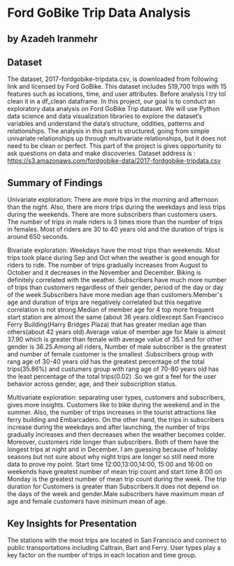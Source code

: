 # Ford GoBike Trip Data Analysis
## by Azadeh Iranmehr


## Dataset

The dataset, 2017-fordgobike-tripdata.csv, is downloaded from following link and licensed by Ford GoBike. This dataset includes 519,700 trips with 15 features such as locations, time, and user attributes. Before analysis I try tol clean it in a df_clean dataframe.
In this project, our goal is to conduct an exploratory data analysis on Ford GoBike Trip dataset. We will use Python data science and data visualization libraries to explore the dataset’s variables and understand the data’s structure, oddities, patterns and relationships. The analysis in this part is structured, going from simple univariate relationships up through multivariate relationships, but it does not need to be clean or perfect. This part of the project is gives opportunity to ask questions on data and make discoveries.
Dataset address is :
https://s3.amazonaws.com/fordgobike-data/2017-fordgobike-tripdata.csv


## Summary of Findings

Univariate exploration: There are more trips in the morning and afternoon than the night. Also, there are more trips during the weekdays and less trips during the weekends. There are more subscribers than customers users. The number of trips in male riders is 3 times more than the number of trips in females.  Most of riders are 30 to 40 years old and the duration of trips is around 650 seconds. 

Bivariate exploration: Weekdays have the most trips than weekends. Most trips took place during Sep and Oct when the weather is good enough for riders to ride.  The number of trips gradually increases from August to October and it decreases in the November and December. Biking is definitely correlated with the weather. Subscribers have much more number of trips than customers regardless of their gender, period of the day or day of the week.Subscribers have more median age than customers.Member's age and duration of trips are negatively correlated but this negative correlation is not strong.Median of member age for 4 top more frequent start station are almost the same (about 36 years old)except San Francisco Ferry Building(Harry Bridges Plaza) that has greater median age than others(about 42 years old).Average value of member age for Male is almost 37.90 which is greater than female with average value of 35.1 and for other gender is 36.25.Among all riders, Number of male subscriber is the greatest and number of female customer is the smallest .Subscribers group with rang age of 30-40 years old has the greatest percentage of the total trips(35.86%) and custumers group with rang age of 70-80 years old has the least percentage of the total trips(0.02) .So  we got a feel for the user behavior across gender, age, and their subscription status. 

Multivariate exploration: separating user types, customers and subscribers, gives more insights. Customers like to bike during the weekend and in the summer. Also, the number of trips increases in the tourist attractions like ferry building and Embarcadero. On the other hand, the trips in subscribers increase during the weekdays and after launching, the number of trips gradually increases and then decreases when the weather becomes colder. Moreover, customers ride longer than subscribers. Both of them have the longest trips at night and in December. I am guessing because of holiday seasons but not sure about why night trips are longer so still need more data to prove my point.
Start time 12:00,13:00,14:00, 15:00 and 16:00 on weekends have greatest number of mean trip count and start time 8:00 on Monday is the greatest number of mean trip count during the week. The trip duration for Customers is greater than Subscribers.It does not depend on the days of the week and gender.Male subscribers have maximum mean of age and female customers have minimum mean of age.


## Key Insights for Presentation

The stations with the most trips are located in San Francisco and connect to public transportations including Caltrain, Bart and Ferry. User types play a key factor on the number of trips in each location and time group. 